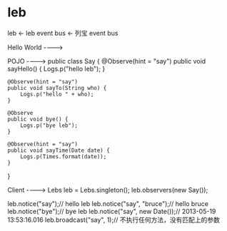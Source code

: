 leb
===

leb  <- leb event bus  <- 列宝 event bus

Hello World ---->

POJO ---->
public class Say {
	@Observe(hint = "say")
	public void sayHello() {
		Logs.p("hello leb");
	}

	@Observe(hint = "say")
	public void sayTo(String who) {
		Logs.p("hello " + who);
	}

	@Observe
	public void bye() {
		Logs.p("bye leb");
	}

	@Observe(hint = "say")
	public void sayTime(Date date) {
		Logs.p(Times.format(date));
	}
}

Client ---->
Lebs leb = Lebs.singleton();
leb.observers(new Say());

leb.notice("say");// hello leb
leb.notice("say", "bruce");// hello bruce
leb.notice("bye");// bye leb
leb.notice("say", new Date());// 2013-05-19 13:53:16.016
leb.broadcast("say", 1);// 不执行任何方法，没有匹配上的参数

